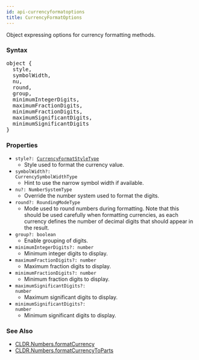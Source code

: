 ```yaml
---
id: api-currencyformatoptions
title: CurrencyFormatOptions
---
```


Object expressing options for currency formatting methods.

### Syntax

<pre class="syntax">
object {
  style,
  symbolWidth,
  nu,
  round,
  group,
  minimumIntegerDigits,
  maximumFractionDigits,
  minimumFractionDigits,
  maximumSignificantDigits,
  minimumSignificantDigits
}
</pre>

### Properties

  - <code class="def">style?: <span>[CurrencyFormatStyleType](api-currencyformatstyletype.html)</span></code>
    - Style used to format the currency value.
  - <code class="def">symbolWidth?: <span>CurrencySymbolWidthType</span></code>
    - Hint to use the narrow symbol width if available.
  - <code class="def">nu?: <span>NumberSystemType</span></code>
    - Override the number system used to format the digits.
  - <code class="def">round?: <span>RoundingModeType</span></code>
    - Mode used to round numbers during formatting. Note that this should be used carefully when formatting currencies, as each currency defines the number of decimal digits that should appear in the result.
  - <code class="def">group?: <span>boolean</span></code>
    - Enable grouping of digits.
  - <code class="def">minimumIntegerDigits?: <span>number</span></code>
    - Minimum integer digits to display.
  - <code class="def">maximumFractionDigits?: <span>number</span></code>
    - Maximum fraction digits to display.
  - <code class="def">minimumFractionDigits?: <span>number</span></code>
    - Minimum fraction digits to display.
  - <code class="def">maximumSignificantDigits?: <span>number</span></code>
    - Maximum significant digits to display.
  - <code class="def">minimumSignificantDigits?: <span>number</span></code>
    - Minimum significant digits to display.

### See Also

  - [CLDR.Numbers.formatCurrency](api-cldr-numbers#formatcurrency)
  - [CLDR.Numbers.formatCurrencyToParts](api-cldr-numbers#formatcurrencytoparts)
